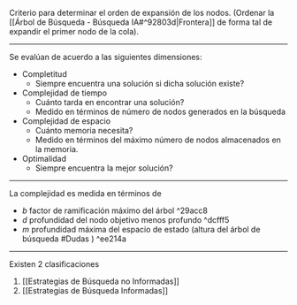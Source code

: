 Criterio para determinar el orden de expansión de los nodos. (Ordenar la [[Árbol de Búsqueda - Búsqueda IA#^92803d|Frontera]] de forma tal de expandir el primer nodo de la cola).
***
Se evalúan de acuerdo a las siguientes dimensiones:
- Completitud
	- Siempre encuentra una solución si dicha solución existe?
- Complejidad de tiempo
	- Cuánto tarda en encontrar una solución?
	- Medido en términos de número de nodos generados en la búsqueda
- Complejidad de espacio
	- Cuánto memoria necesita?
	- Medido en términos del máximo número de nodos almacenados en la memoria.
- Optimalidad
	- Siempre encuentra la mejor solución?
***
La complejidad es medida en términos de 
- $b$ factor de ramificación máximo del árbol ^29acc8
- $d$ profundidad del nodo objetivo menos profundo ^dcfff5
- $m$ profundidad máxima del espacio de estado (altura del árbol de búsqueda #Dudas ) ^ee214a
***
Existen 2 clasificaciones
1. [[Estrategias de Búsqueda no Informadas]]
2. [[Estrategias de Búsqueda Informadas]] 